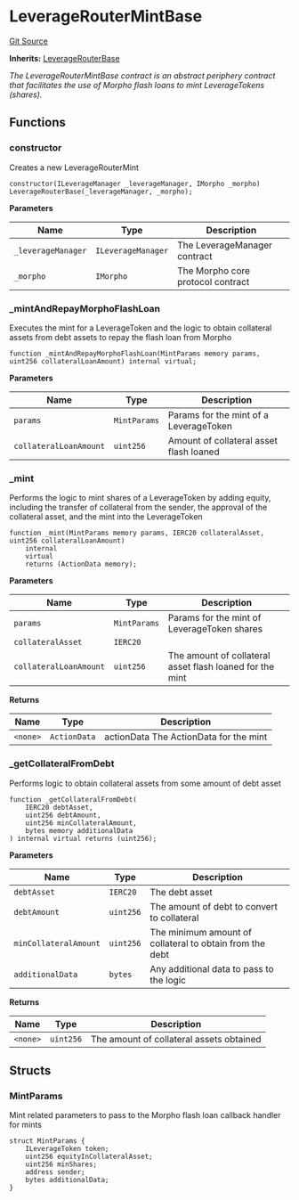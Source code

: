 # LeverageRouterMintBase
[Git Source](https://github.com/seamless-protocol/ilm-v2/blob/c66c8e188b984325bffdd199b88ca303e9f58b11/src/periphery/LeverageRouterMintBase.sol)

**Inherits:**
[LeverageRouterBase](/src/periphery/LeverageRouterBase.sol/abstract.LeverageRouterBase.md)

*The LeverageRouterMintBase contract is an abstract periphery contract that facilitates the use of Morpho flash loans
to mint LeverageTokens (shares).*


## Functions
### constructor

Creates a new LeverageRouterMint


```solidity
constructor(ILeverageManager _leverageManager, IMorpho _morpho) LeverageRouterBase(_leverageManager, _morpho);
```
**Parameters**

|Name|Type|Description|
|----|----|-----------|
|`_leverageManager`|`ILeverageManager`|The LeverageManager contract|
|`_morpho`|`IMorpho`|The Morpho core protocol contract|


### _mintAndRepayMorphoFlashLoan

Executes the mint for a LeverageToken and the logic to obtain collateral assets from debt assets
to repay the flash loan from Morpho


```solidity
function _mintAndRepayMorphoFlashLoan(MintParams memory params, uint256 collateralLoanAmount) internal virtual;
```
**Parameters**

|Name|Type|Description|
|----|----|-----------|
|`params`|`MintParams`|Params for the mint of a LeverageToken|
|`collateralLoanAmount`|`uint256`|Amount of collateral asset flash loaned|


### _mint

Performs the logic to mint shares of a LeverageToken by adding equity, including the transfer of collateral from the sender,
the approval of the collateral asset, and the mint into the LeverageToken


```solidity
function _mint(MintParams memory params, IERC20 collateralAsset, uint256 collateralLoanAmount)
    internal
    virtual
    returns (ActionData memory);
```
**Parameters**

|Name|Type|Description|
|----|----|-----------|
|`params`|`MintParams`|Params for the mint of LeverageToken shares|
|`collateralAsset`|`IERC20`||
|`collateralLoanAmount`|`uint256`|The amount of collateral asset flash loaned for the mint|

**Returns**

|Name|Type|Description|
|----|----|-----------|
|`<none>`|`ActionData`|actionData The ActionData for the mint|


### _getCollateralFromDebt

Performs logic to obtain collateral assets from some amount of debt asset


```solidity
function _getCollateralFromDebt(
    IERC20 debtAsset,
    uint256 debtAmount,
    uint256 minCollateralAmount,
    bytes memory additionalData
) internal virtual returns (uint256);
```
**Parameters**

|Name|Type|Description|
|----|----|-----------|
|`debtAsset`|`IERC20`|The debt asset|
|`debtAmount`|`uint256`|The amount of debt to convert to collateral|
|`minCollateralAmount`|`uint256`|The minimum amount of collateral to obtain from the debt|
|`additionalData`|`bytes`|Any additional data to pass to the logic|

**Returns**

|Name|Type|Description|
|----|----|-----------|
|`<none>`|`uint256`|The amount of collateral assets obtained|


## Structs
### MintParams
Mint related parameters to pass to the Morpho flash loan callback handler for mints


```solidity
struct MintParams {
    ILeverageToken token;
    uint256 equityInCollateralAsset;
    uint256 minShares;
    address sender;
    bytes additionalData;
}
```

